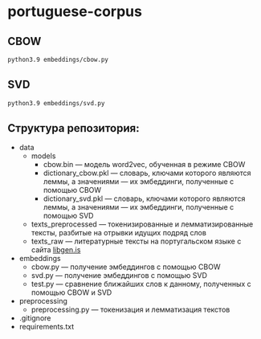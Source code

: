 # portuguese-corpus

## CBOW
```bash
python3.9 embeddings/cbow.py
```

## SVD
```bash
python3.9 embeddings/svd.py
```

## Структура репозитория:

- data
  - models
    - cbow.bin — модель word2vec, обученная в режиме CBOW
    - dictionary_cbow.pkl — словарь, ключами которого являются леммы, а значениями — их эмбеддинги, полученные с помощью CBOW
    - dictionary_svd.pkl — словарь, ключами которого являются леммы, а значениями — их эмбеддинги, полученные с помощью SVD
  - texts_preprocessed — токенизированные и лемматизированные тексты, разбитые на отрывки идущих подряд слов
  - texts_raw — литературные тексты на португальском языке с сайта [libgen.is](https://libgen.is/)
- embeddings
  - cbow.py — получение эмбеддингов с помощью CBOW
  - svd.py — получение эмбеддингов с помощью SVD
  - test.py — сравнение ближайших слов к данному, полученных с помощью CBOW и SVD
- preprocessing
  - preprocessing.py — токенизация и лемматизация текстов
- .gitignore
- requirements.txt
